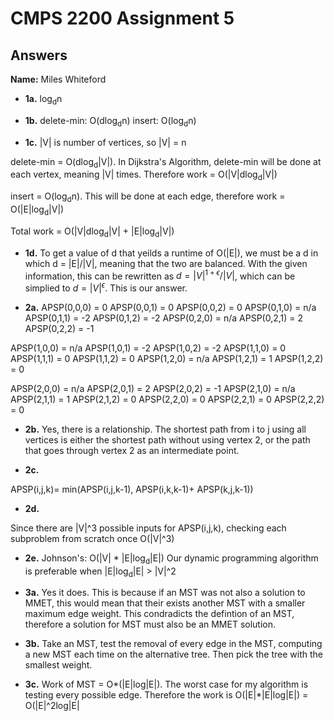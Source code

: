 # CMPS 2200 Assignment 5
## Answers

**Name:** Miles Whiteford






- **1a.**
log<sub>d</sub>n

- **1b.**
delete-min: O(dlog<sub>d</sub>n)
insert: O(log<sub>d</sub>n)

- **1c.**
|V| is number of vertices, so |V| = n

delete-min = O(dlog<sub>d</sub>|V|). In Dijkstra's Algorithm, delete-min will be done at each vertex, meaning |V| times. 
Therefore work = O(|V|dlog<sub>d</sub>|V|)

insert = O(log<sub>d</sub>n). This will be done at each edge, therefore work = O(|E|log<sub>d</sub>|V|)

Total work = O(|V|dlog<sub>d</sub>|V| + |E|log<sub>d</sub>|V|)


- **1d.**
To get a value of d that yeilds a runtime of O(|E|), we must be a d in which d = |E|/|V|, meaning that the two are balanced. With the given information, this can be rewritten as $d = |V|^{1+\epsilon} / |V|$, which can be simplied to $d = |V|^{\epsilon}$. This is our answer.

- **2a.**
APSP(0,0,0) = 0
APSP(0,0,1) = 0
APSP(0,0,2) = 0
APSP(0,1,0) = n/a
APSP(0,1,1) = -2
APSP(0,1,2) = -2
APSP(0,2,0) = n/a
APSP(0,2,1) = 2
APSP(0,2,2) = -1

APSP(1,0,0) = n/a
APSP(1,0,1) = -2
APSP(1,0,2) = -2
APSP(1,1,0) = 0
APSP(1,1,1) = 0
APSP(1,1,2) = 0
APSP(1,2,0) = n/a
APSP(1,2,1) = 1
APSP(1,2,2) = 0

APSP(2,0,0) = n/a
APSP(2,0,1) = 2
APSP(2,0,2) = -1
APSP(2,1,0) = n/a
APSP(2,1,1) = 1
APSP(2,1,2) = 0
APSP(2,2,0) = 0
APSP(2,2,1) = 0
APSP(2,2,2) = 0

- **2b.**
Yes, there is a relationship. The shortest path from i to j using all vertices is either the shortest path without using vertex 2, or the path that goes through vertex 2 as an intermediate point.

- **2c.**
  
APSP(i,j,k)= min(APSP(i,j,k-1), APSP(i,k,k-1)+ APSP(k,j,k-1))

- **2d.**
  
Since there are |V|^3 possible inputs for APSP(i,j,k), checking each subproblem from scratch once O(|V|^3)

- **2e.**
Johnson's: O(|V| * |E|log<sub>d</sub>|E|)
Our dynamic programming algorithm is preferable when |E|log<sub>d</sub>|E| > |V|^2


- **3a.**
Yes it does. This is because if an MST was not also a solution to MMET, this would mean that their exists another MST with a smaller maximum edge weight.
This condradicts the defintion of an MST, therefore a solution for MST must also be an MMET solution.

- **3b.**
Take an MST, test the removal of every edge in the MST, computing a new MST each time on the alternative tree. Then pick the tree with the smallest weight.

- **3c.**
Work of MST = O*(|E|log|E|). The worst case for my algorithm is testing every possible edge. Therefore the work is O(|E|*|E|log|E|) = O(|E|^2log|E|

